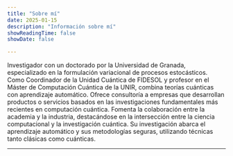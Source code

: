 ```yaml
---
title: "Sobre mí"
date: 2025-01-15
description: "Información sobre mí"
showReadingTime: false
showDate: false

---
```


Investigador con un doctorado por la Universidad de Granada, especializado en la formulación variacional de procesos estocásticos. Como Coordinador de la Unidad Cuántica de FIDESOL y profesor en el Máster de Computación Cuántica de la UNIR, combina teorías cuánticas con aprendizaje automático. Ofrece consultoría a empresas que desarrollan productos o servicios basados en las investigaciones fundamentales más recientes en computación cuántica. Fomenta la colaboración entre la academia y la industria, destacándose en la intersección entre la ciencia computacional y la investigación cuántica. Su investigación abarca el aprendizaje automático y sus metodologías seguras, utilizando técnicas tanto clásicas como cuánticas.



---
